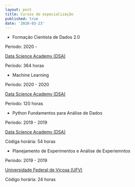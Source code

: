 ```yaml
---
layout: post
title: Cursos de especialização
published: true
date: '2020-03-23'
---
```

- Formação Cientista de Dados 2.0

Período: 2020 -

[Data Science Academy (DSA)](https://www.datascienceacademy.com.br/) 

Período: 364 horas

- Machine Learning 

Período: 2020 - 2020

[Data Science Academy (DSA)](https://www.datascienceacademy.com.br/)

Período: 120 horas

- Python Fundamentos para Análise de Dados 

Período: 2019 - 2019

[Data Science Academy (DSA)](https://www.datascienceacademy.com.br/)

Códiga horária: 54 horas

- Planejamento de Experimentos e Análise de Experiemntos

Período: 2019 - 2019

[Universidade Federal de Viçosa (UFV)](https://www.ufv.br/)

Código horária: 24 horas
